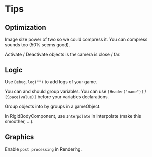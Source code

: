 # Tips

## Optimization

Image size power of two so we could compress it.
You can compress sounds too (50% seems good).

Activate / Deactivate objects is the camera
is close / far.

## Logic

Use ``Debug.log("")`` to add logs of your game.

You can and should group variables. You can use
``[Header("name")]`` / `[Space(value)]`
before your variables declarations.

Group objects into by groups in a gameObject.

In RigidBodyComponent, use ``Interpolate`` in
interpolate (make this smoother, ...).

## Graphics

Enable ``post processing`` in Rendering.